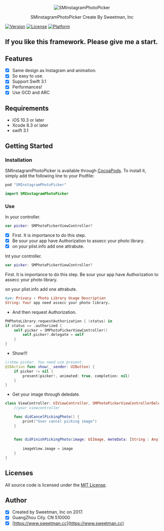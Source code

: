 <p align="center" >
	<img src="https://github.com/sweetmans/SMInstagramPhotoPicker/blob/master/SMInstagramPhotoPicker/Assets/banner.png" title="SMInstagramPhotoPicker" float=left>
</p>
<p align="center">
	SMInstagramPhotoPicker Create By Sweetman, Inc
</p>

[![Version](https://img.shields.io/cocoapods/v/SMInstagramPhotoPicker.svg?style=flat)](http://cocoapods.org/pods/SMInstagramPhotoPicker)
[![License](https://img.shields.io/cocoapods/l/SMInstagramPhotoPicker.svg?style=flat)](http://cocoapods.org/pods/SMInstagramPhotoPicker)
[![Platform](https://img.shields.io/cocoapods/p/SMInstagramPhotoPicker.svg?style=flat)](http://cocoapods.org/pods/SMInstagramPhotoPicker)

## If you like this framework. Please give me a start.

## Features

- [x] Same design as Instagram and animation.
- [x] So easy to use.
- [x] Support Swift 3.1
- [x] Performances!
- [x] Use GCD and ARC

## Requirements

- iOS 10.3 or later
- Xcode 8.3 or later
- swift 3.1

## Getting Started

### Installation

SMInstagramPhotoPicker is available through [CocoaPods](http://cocoapods.org). To install
it, simply add the following line to your Podfile:

```ruby
pod "SMInstagramPhotoPicker"
```
```swift
import SMInstagramPhotoPicker
```

### Use

In your controller.
```swift
var picker: SMPhotoPickerViewController?
```
- [x] First. It is importance to do this step.
- [x] Be sour your app have Authorization to assecc your photo library.
- [x] on your plist.info add one attrabute.

Int your controller.
```swift
var picker: SMPhotoPickerViewController?
```
First. It is importance to do this step.
Be sour your app have Authorization to assecc your photo library.

on your plist.info add one attrabute.

```ruby
kye: Privacy - Photo Library Usage Description
String: Your app need assecc your photo library.
```
- And then request Authorization.

```swift
PHPhotoLibrary.requestAuthorization { (status) in
if status == .authorized {
	self.picker = SMPhotoPickerViewController()
		self.picker?.delegate = self
	}
}
```

- Show!!!

```swift
//show picker. You need use present.
@IBAction func show(_ sender: UIButton) {
    if picker != nil {
        present(picker!, animated: true, completion: nil)
    }
}
```

- Get your image through deledate.

```swift
class ViewController: UIViewController, SMPhotoPickerViewControllerDelegate {
	//your viewcontroller

    func didCancelPickingPhoto() {
        print("User cancel picking image")
    }
    
    
    func didFinishPickingPhoto(image: UIImage, meteData: [String : Any]) {
        
        imageView.image = image
    }
}
```

## Licenses

All source code is licensed under the [MIT License](https://raw.github.com/rs/SDWebImage/master/LICENSE).

## Author

- [x] Created by Sweetman, Inc on 2017.
- [x] GuangZhou City. CN 510000 
- [x] [https://www.sweetman.cc](https://www.sweetman.cc)
